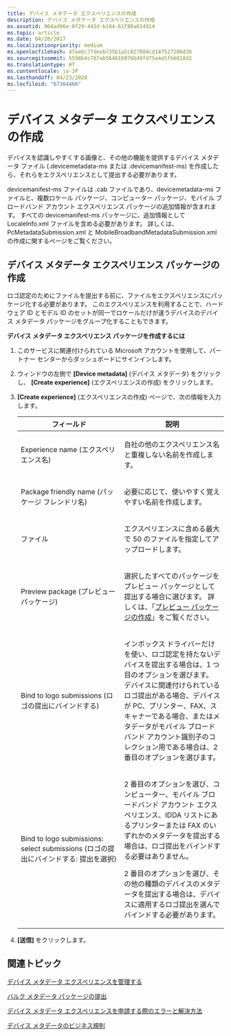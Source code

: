 ```yaml
---
title: デバイス メタデータ エクスペリエンスの作成
description: デバイス メタデータ エクスペリエンスの作成
ms.assetid: 964ad06e-0f29-441d-b184-61f80a614914
ms.topic: article
ms.date: 04/20/2017
ms.localizationpriority: medium
ms.openlocfilehash: 47ae6c7fdeeb735b1a2c827804cd147527206d36
ms.sourcegitcommit: 5598b4c767ab56461b976b49fd75e4e5fb6018d2
ms.translationtype: HT
ms.contentlocale: ja-JP
ms.lasthandoff: 04/23/2020
ms.locfileid: "67364466"
---
```

# <a name="create-a-device-metadata-experience"></a>デバイス メタデータ エクスペリエンスの作成


デバイスを認識しやすくする画像と、その他の機能を提供するデバイス メタデータ ファイル (.devicemetadata-ms または .devicemanifest-ms) を作成したら、それらをエクスペリエンスとして提出する必要があります。

devicemanifest-ms ファイルは .cab ファイルであり、devicemetadata-ms ファイルと、複数ロケール パッケージ、コンピューター パッケージ、モバイル ブロードバンド アカウント エクスペリエンス パッケージの追加情報が含まれます。 すべての devicemanifest-ms パッケージに、追加情報として LocaleInfo.xml ファイルを含める必要があります。 詳しくは、PcMetadataSubmission.xml と MobileBroadbandMetadataSubmission.xml の作成に関するページをご覧ください。

## <a name="span-idcreating_a_device_metadata_experience_packagespanspan-idcreating_a_device_metadata_experience_packagespanspan-idcreating_a_device_metadata_experience_packagespancreating-a-device-metadata-experience-package"></a><span id="Creating_a_device_metadata_experience_package"></span><span id="creating_a_device_metadata_experience_package"></span><span id="CREATING_A_DEVICE_METADATA_EXPERIENCE_PACKAGE"></span>デバイス メタデータ エクスペリエンス パッケージの作成


ロゴ認定のためにファイルを提出する前に、ファイルをエクスペリエンスにパッケージ化する必要があります。 このエクスペリエンスを利用することで、ハードウェア ID とモデル ID のセットが同一でロケールだけが違うデバイスのデバイス メタデータ パッケージをグループ化することもできます。

**デバイス メタデータ エクスペリエンス パッケージを作成するには**

1. このサービスに関連付けられている Microsoft アカウントを使用して、パートナー センターからダッシュボードにサインインします。

2. ウィンドウの左側で **[Device metadata]** (デバイス メタデータ) をクリックし、 **[Create experience]** (エクスペリエンスの作成) をクリックします。

3. **[Create experience]** (エクスペリエンスの作成) ページで、次の情報を入力します。

   <table>
   <colgroup>
   <col width="50%" />
   <col width="50%" />
   </colgroup>
   <thead>
   <tr class="header">
   <th>フィールド</th>
   <th>説明</th>
   </tr>
   </thead>
   <tbody>
   <tr class="odd">
   <td><p>Experience name (エクスペリエンス名)</p></td>
   <td><p>自社の他のエクスペリエンス名と重複しない名前を作成します。</p></td>
   </tr>
   <tr class="even">
   <td><p>Package friendly name (パッケージ フレンドリ名)</p></td>
   <td><p>必要に応じて、使いやすく覚えやすい名前を作成します。</p></td>
   </tr>
   <tr class="odd">
   <td><p>ファイル</p></td>
   <td><p>エクスペリエンスに含める最大で 50 のファイルを指定してアップロードします。</p></td>
   </tr>
   <tr class="even">
   <td><p>Preview package (プレビュー パッケージ)</p></td>
   <td><p>選択したすべてのパッケージをプレビュー パッケージとして提出する場合に選びます。 詳しくは、「<a href="https://docs.microsoft.com/windows-hardware/drivers/dashboard/" data-raw-source="[Creating a Preview Package](https://docs.microsoft.com/windows-hardware/drivers/dashboard/)">プレビュー パッケージの作成</a>」をご覧ください。</p></td>
   </tr>
   <tr class="odd">
   <td><p>Bind to logo submissions (ロゴの提出にバインドする)</p></td>
   <td><p>インボックス ドライバーだけを使い、ロゴ認定を持たないデバイスを提出する場合は、1 つ目のオプションを選びます。 デバイスに関連付けられているロゴ提出がある場合、デバイスが PC、プリンター、FAX、スキャナーである場合、またはメタデータがモバイル ブロードバンド アカウント識別子のコレクション用である場合は、2 番目のオプションを選びます。</p></td>
   </tr>
   <tr class="even">
   <td><p>Bind to logo submissions: select submissions (ロゴの提出にバインドする: 提出を選択)</p></td>
   <td><p>2 番目のオプションを選び、コンピューター、モバイル ブロードバンド アカウント エクスペリエンス、IDDA リストにあるプリンターまたは FAX のいずれかのメタデータを提出する場合は、ロゴ提出をバインドする必要はありません。</p>
   <p>2 番目のオプションを選び、その他の種類のデバイスのメタデータを提出する場合は、デバイスに適用するロゴ提出を選んでバインドする必要があります。</p></td>
   </tr>
   </tbody>
   </table>

     

4. **[送信]** をクリックします。

## <a name="span-idrelated_topicsspanrelated-topics"></a><span id="related_topics"></span>関連トピック


[デバイス メタデータ エクスペリエンスを管理する](https://docs.microsoft.com/windows-hardware/drivers/dashboard/)

[バルク メタデータ パッケージの提出](https://docs.microsoft.com/windows-hardware/drivers/dashboard/)

[デバイス メタデータ エクスペリエンスを申請する際のエラーと解決方法](https://docs.microsoft.com/windows-hardware/drivers/dashboard/)

[デバイス メタデータのビジネス規則](https://docs.microsoft.com/windows-hardware/drivers/dashboard/)

 

 






